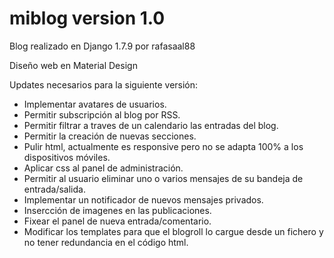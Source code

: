 # miblog version 1.0

Blog realizado en Django 1.7.9 por rafasaal88

Diseño web en Material Design

Updates necesarios para la siguiente versión:
- Implementar avatares de usuarios.
- Permitir subscripción al blog por RSS.
- Permitir filtrar a traves de un calendario las entradas del blog.
- Permitir la creación de nuevas secciones.
- Pulir html, actualmente es responsive pero no se adapta 100% a los dispositivos móviles.
- Aplicar css al panel de administración.
- Permitir al usuario eliminar uno o varios mensajes de su bandeja de entrada/salida.
- Implementar un notificador de nuevos mensajes privados.
- Insercción de imagenes en las publicaciones.
- Fixear el panel de nueva entrada/comentario.
- Modificar los templates para que el blogroll lo cargue desde un fichero y no tener redundancia en el código html.
